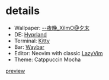 # details
- Wallpaper: [--夜晚_XilmO@夕末](https://www.pixiv.net/en/artworks/97448254)
- DE: [Hyprland](https://github.com/hyprwm/Hyprland)
- Terminal: [Kitty](https://github.com/kovidgoyal/kitty)
- Bar: [Waybar](https://github.com/Alexays/Waybar)
- Editor: Neovim with classic [LazyVim](https://github.com/LazyVim/LazyVim)
- Theme: Catppuccin Mocha

[preview](./preview.png)
